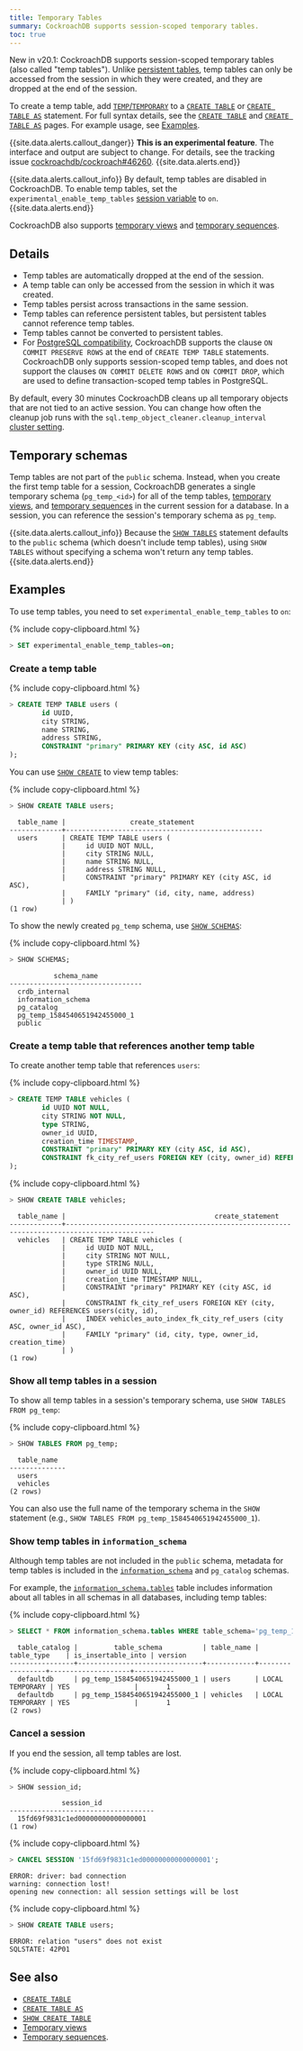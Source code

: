 ```yaml
---
title: Temporary Tables
summary: CockroachDB supports session-scoped temporary tables.
toc: true
---
```


<span class="version-tag">New in v20.1:</span> CockroachDB supports session-scoped temporary tables (also called "temp tables"). Unlike [persistent tables](create-table.html), temp tables can only be accessed from the session in which they were created, and they are dropped at the end of the session.

To create a temp table, add [`TEMP`/`TEMPORARY`](sql-grammar.html#opt_temp_create_table) to a [`CREATE TABLE`](create-table.html) or [`CREATE TABLE AS`](create-table-as.html) statement. For full syntax details, see the [`CREATE TABLE`](create-table.html#synopsis) and [`CREATE TABLE AS`](create-table-as.html#synopsis) pages. For example usage, see [Examples](#examples).

{{site.data.alerts.callout_danger}}
**This is an experimental feature**. The interface and output are subject to change. For details, see the tracking issue [cockroachdb/cockroach#46260](https://github.com/cockroachdb/cockroach/issues/46260).
{{site.data.alerts.end}}

{{site.data.alerts.callout_info}}
By default, temp tables are disabled in CockroachDB. To enable temp tables, set the `experimental_enable_temp_tables` [session variable](set-vars.html) to `on`.
{{site.data.alerts.end}}

CockroachDB also supports [temporary views](views.html#temporary-views) and [temporary sequences](create-sequence.html#temporary-sequences).

## Details

- Temp tables are automatically dropped at the end of the session.
- A temp table can only be accessed from the session in which it was created.
- Temp tables persist across transactions in the same session.
- Temp tables can reference persistent tables, but persistent tables cannot reference temp tables.
- Temp tables cannot be converted to persistent tables.
- For [PostgreSQL compatibility](https://www.postgresql.org/docs/current/sql-createtable.html), CockroachDB supports the clause `ON COMMIT PRESERVE ROWS` at the end of `CREATE TEMP TABLE` statements. CockroachDB only supports session-scoped temp tables, and does not support the clauses `ON COMMIT DELETE ROWS` and `ON COMMIT DROP`, which are used to define transaction-scoped temp tables in PostgreSQL.

By default, every 30 minutes CockroachDB cleans up all temporary objects that are not tied to an active session. You can change how often the cleanup job runs with the `sql.temp_object_cleaner.cleanup_interval` [cluster setting](cluster-settings.html).

## Temporary schemas

Temp tables are not part of the `public` schema. Instead, when you create the first temp table for a session, CockroachDB generates a single temporary schema (`pg_temp_<id>`) for all of the temp tables, [temporary views](views.html#temporary-views), and [temporary sequences](create-sequence.html#temporary-sequences) in the current session for a database. In a session, you can reference the session's temporary schema as `pg_temp`.

{{site.data.alerts.callout_info}}
Because the [`SHOW TABLES`](show-tables.html) statement defaults to the `public` schema (which doesn't include temp tables), using `SHOW TABLES` without specifying a schema won't return any temp tables.
{{site.data.alerts.end}}

## Examples

To use temp tables, you need to set `experimental_enable_temp_tables` to `on`:

{% include copy-clipboard.html %}
~~~ sql
> SET experimental_enable_temp_tables=on;
~~~

### Create a temp table

{% include copy-clipboard.html %}
~~~ sql
> CREATE TEMP TABLE users (
        id UUID,
        city STRING,
        name STRING,
        address STRING,
        CONSTRAINT "primary" PRIMARY KEY (city ASC, id ASC)
);
~~~

You can use [`SHOW CREATE`](show-create.html) to view temp tables:

{% include copy-clipboard.html %}
~~~ sql
> SHOW CREATE TABLE users;
~~~

~~~
  table_name |                create_statement
-------------+-------------------------------------------------
  users      | CREATE TEMP TABLE users (
             |     id UUID NOT NULL,
             |     city STRING NULL,
             |     name STRING NULL,
             |     address STRING NULL,
             |     CONSTRAINT "primary" PRIMARY KEY (city ASC, id ASC),
             |     FAMILY "primary" (id, city, name, address)
             | )
(1 row)
~~~

To show the newly created `pg_temp` schema, use [`SHOW SCHEMAS`](show-schemas.html):

{% include copy-clipboard.html %}
~~~ sql
> SHOW SCHEMAS;
~~~

~~~
           schema_name
---------------------------------
  crdb_internal
  information_schema
  pg_catalog
  pg_temp_1584540651942455000_1
  public
~~~

### Create a temp table that references another temp table

To create another temp table that references `users`:

{% include copy-clipboard.html %}
~~~ sql
> CREATE TEMP TABLE vehicles (
        id UUID NOT NULL,
        city STRING NOT NULL,
        type STRING,
        owner_id UUID,
        creation_time TIMESTAMP,
        CONSTRAINT "primary" PRIMARY KEY (city ASC, id ASC),
        CONSTRAINT fk_city_ref_users FOREIGN KEY (city, owner_id) REFERENCES users(city, id)
);
~~~

{% include copy-clipboard.html %}
~~~ sql
> SHOW CREATE TABLE vehicles;
~~~

~~~
  table_name |                                     create_statement
-------------+--------------------------------------------------------------------------------------------
  vehicles   | CREATE TEMP TABLE vehicles (
             |     id UUID NOT NULL,
             |     city STRING NOT NULL,
             |     type STRING NULL,
             |     owner_id UUID NULL,
             |     creation_time TIMESTAMP NULL,
             |     CONSTRAINT "primary" PRIMARY KEY (city ASC, id ASC),
             |     CONSTRAINT fk_city_ref_users FOREIGN KEY (city, owner_id) REFERENCES users(city, id),
             |     INDEX vehicles_auto_index_fk_city_ref_users (city ASC, owner_id ASC),
             |     FAMILY "primary" (id, city, type, owner_id, creation_time)
             | )
(1 row)
~~~

### Show all temp tables in a session

To show all temp tables in a session's temporary schema, use `SHOW TABLES FROM pg_temp`:

{% include copy-clipboard.html %}
~~~ sql
> SHOW TABLES FROM pg_temp;
~~~

~~~
  table_name
--------------
  users
  vehicles
(2 rows)
~~~

You can also use the full name of the temporary schema in the `SHOW` statement (e.g., `SHOW TABLES FROM pg_temp_1584540651942455000_1`).

### Show temp tables in `information_schema`

Although temp tables are not included in the `public` schema, metadata for temp tables is included in the [`information_schema`](information-schema.html) and `pg_catalog` schemas.

For example, the [`information_schema.tables`](information-schema.html#tables) table includes information about all tables in all schemas in all databases, including temp tables:

{% include copy-clipboard.html %}
~~~ sql
> SELECT * FROM information_schema.tables WHERE table_schema='pg_temp_1584540651942455000_1';
~~~

~~~
  table_catalog |         table_schema          | table_name |   table_type    | is_insertable_into | version
----------------+-------------------------------+------------+-----------------+--------------------+----------
  defaultdb     | pg_temp_1584540651942455000_1 | users      | LOCAL TEMPORARY | YES                |       1
  defaultdb     | pg_temp_1584540651942455000_1 | vehicles   | LOCAL TEMPORARY | YES                |       1
(2 rows)
~~~

### Cancel a session

If you end the session, all temp tables are lost.

{% include copy-clipboard.html %}
~~~ sql
> SHOW session_id;
~~~

~~~
             session_id
------------------------------------
  15fd69f9831c1ed00000000000000001
(1 row)
~~~

{% include copy-clipboard.html %}
~~~ sql
> CANCEL SESSION '15fd69f9831c1ed00000000000000001';
~~~

~~~
ERROR: driver: bad connection
warning: connection lost!
opening new connection: all session settings will be lost
~~~

{% include copy-clipboard.html %}
~~~ sql
> SHOW CREATE TABLE users;
~~~

~~~
ERROR: relation "users" does not exist
SQLSTATE: 42P01
~~~

## See also

- [`CREATE TABLE`](create-table.html)
- [`CREATE TABLE AS`](create-table-as.html)
- [`SHOW CREATE TABLE`](show-create.html)
- [Temporary views](views.html#temporary-views)
- [Temporary sequences](create-sequence.html#temporary-sequences).
